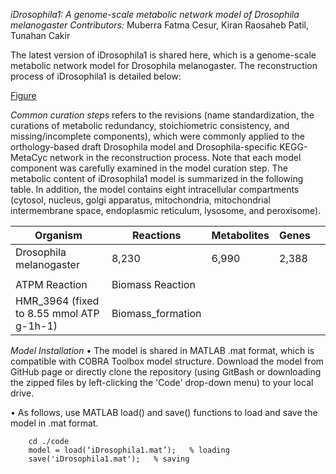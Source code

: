 *iDrosophila1: A genome-scale metabolic network model of Drosophila melanogaster*
*Contributors:* Muberra Fatma Cesur, ‪Kiran Raosaheb Patil‬, Tunahan Cakir‬

The latest version of iDrosophila1 is shared here, which is a genome-scale metabolic network model for Drosophila melanogaster. The reconstruction process of iDrosophila1 is detailed below:

[Figure](Figures/Flowchart_GitHub.jpg)

*Common curation steps* refers to the revisions (name standardization, the curations of metabolic redundancy, stoichiometric consistency, and missing/incomplete components), which were commonly applied to the orthology-based draft Drosophila model and Drosophila-specific KEGG-MetaCyc network in the reconstruction process. Note that each model component was carefully examined in the model curation step.
The metabolic content of iDrosophila1 model is summarized in the following table. In addition, the model contains eight intracellular compartments (cytosol, nucleus, golgi apparatus, mitochondria, mitochondrial intermembrane space, endoplasmic reticulum, lysosome, and peroxisome).

| Organism                                 | Reactions         | Metabolites | Genes |   |
|------------------------------------------|-------------------|-------------|-------|---|
| Drosophila melanogaster                  | 8,230             | 6,990       | 2,388 |   |
|                                          |                   |             |       |   |
| ATPM Reaction                            | Biomass Reaction  |             |       |   |
| HMR_3964 (fixed to 8.55 mmol ATP g-1h-1) | Biomass_formation |             |       |   |


*Model Installation*
•	The model is shared in MATLAB .mat format, which is compatible with COBRA Toolbox model structure. Download the model from GitHub page or directly clone the repository (using GitBash or downloading the zipped files by left-clicking the 'Code' drop-down menu) to your local drive.

•	As follows, use MATLAB load() and save() functions to load and save the model in .mat format.

		cd ./code
		model = load(‘iDrosophila1.mat’);   % loading
		save('iDrosophila1.mat');   % saving

